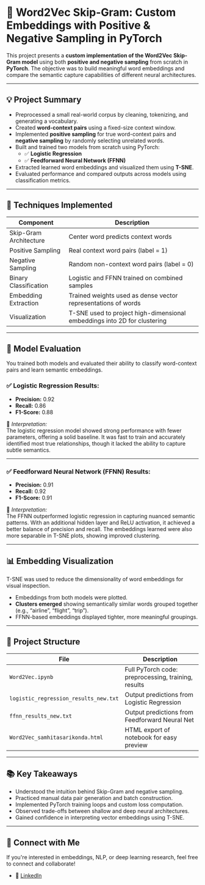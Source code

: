 # 🧠 Word2Vec Skip-Gram: Custom Embeddings with Positive & Negative Sampling in PyTorch

This project presents a **custom implementation of the Word2Vec Skip-Gram model** using both **positive and negative sampling** from scratch in **PyTorch**. The objective was to build meaningful word embeddings and compare the semantic capture capabilities of different neural architectures.

---

## 💡 Project Summary

- Preprocessed a small real-world corpus by cleaning, tokenizing, and generating a vocabulary.
- Created **word-context pairs** using a fixed-size context window.
- Implemented **positive sampling** for true word-context pairs and **negative sampling** by randomly selecting unrelated words.
- Built and trained two models from scratch using PyTorch:
  - ✅ **Logistic Regression**
  - ✅ **Feedforward Neural Network (FFNN)**
- Extracted learned word embeddings and visualized them using **T-SNE**.
- Evaluated performance and compared outputs across models using classification metrics.

---

## 🧰 Techniques Implemented

| Component              | Description                                                                 |
|------------------------|-----------------------------------------------------------------------------|
| Skip-Gram Architecture | Center word predicts context words                                          |
| Positive Sampling      | Real context word pairs (label = 1)                                         |
| Negative Sampling      | Random non-context word pairs (label = 0)                                   |
| Binary Classification  | Logistic and FFNN trained on combined samples                               |
| Embedding Extraction   | Trained weights used as dense vector representations of words               |
| Visualization          | T-SNE used to project high-dimensional embeddings into 2D for clustering    |

---

## 🧪 Model Evaluation

You trained both models and evaluated their ability to classify word-context pairs and learn semantic embeddings.

### ✅ Logistic Regression Results:
- **Precision:** 0.92  
- **Recall:** 0.86  
- **F1-Score:** 0.88  

💬 *Interpretation:*  
The logistic regression model showed strong performance with fewer parameters, offering a solid baseline. It was fast to train and accurately identified most true relationships, though it lacked the ability to capture subtle semantics.

---

### ✅ Feedforward Neural Network (FFNN) Results:
- **Precision:** 0.91  
- **Recall:** 0.92  
- **F1-Score:** 0.91  

💬 *Interpretation:*  
The FFNN outperformed logistic regression in capturing nuanced semantic patterns. With an additional hidden layer and ReLU activation, it achieved a better balance of precision and recall. The embeddings learned were also more separable in T-SNE plots, showing improved clustering.

---

## 📊 Embedding Visualization

T-SNE was used to reduce the dimensionality of word embeddings for visual inspection.

- Embeddings from both models were plotted.
- **Clusters emerged** showing semantically similar words grouped together (e.g., “airline”, “flight”, “trip”).
- FFNN-based embeddings displayed tighter, more meaningful groupings.

---

## 📁 Project Structure

| File                                | Description                                         |
|-------------------------------------|-----------------------------------------------------|
| `Word2Vec.ipynb`               | Full PyTorch code: preprocessing, training, results |
| `logistic_regression_results_new.txt` | Output predictions from Logistic Regression         |
| `ffnn_results_new.txt`             | Output predictions from Feedforward Neural Net      |
| `Word2Vec_samhitasarikonda.html` | HTML export of notebook for easy preview            |
---

## 📚 Key Takeaways

- Understood the intuition behind Skip-Gram and negative sampling.
- Practiced manual data pair generation and batch construction.
- Implemented PyTorch training loops and custom loss computation.
- Observed trade-offs between shallow and deep neural architectures.
- Gained confidence in interpreting vector embeddings using T-SNE.
---

## 🔗 Connect with Me

If you're interested in embeddings, NLP, or deep learning research, feel free to connect and collaborate!

- 📘 [LinkedIn](https://linkedin.com/in/samhita-sarikonda)  
